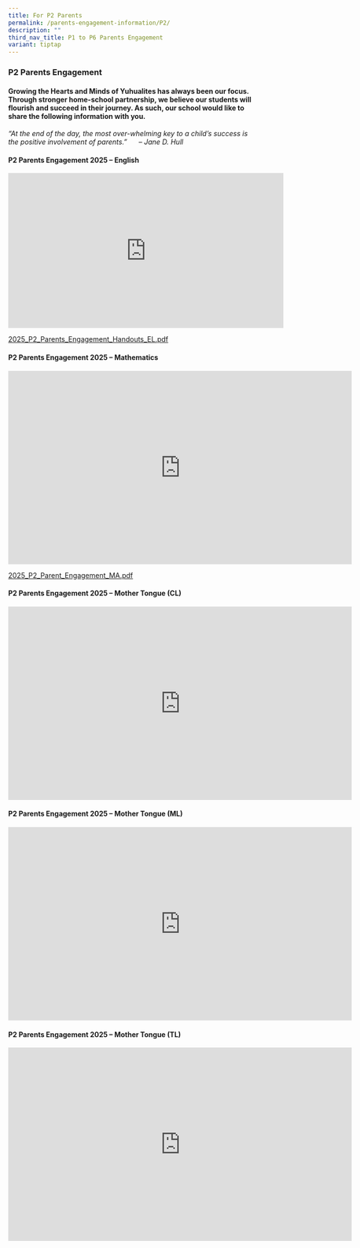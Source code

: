 ```yaml
---
title: For P2 Parents
permalink: /parents-engagement-information/P2/
description: ""
third_nav_title: P1 to P6 Parents Engagement
variant: tiptap
---
```

<h3>P2 Parents Engagement</h3>
<h4>Growing the Hearts and Minds of Yuhualites has always been our focus. Through stronger home-school partnership, we believe our students will flourish and succeed in their journey. As such, our school would like to share the following information with you.</h4>
<p><em>“At the end of the day, the most over-whelming key to a child’s success is the positive involvement of parents.”&nbsp; &nbsp; &nbsp; – Jane D. Hull</em>
</p>
<h4><strong>P2 Parents Engagement 2025 – English</strong></h4>
<div class="iframe-wrapper">
<iframe height="315" width="560" allowfullscreen="true" frameborder="0" src="https://www.youtube.com/embed/yrandZCqQUg?si=dwCZnLi2aGHyt2Id"></iframe>
</div>
<p><a href="/files/2025_P2_Parents_Engagement_Handouts_EL.pdf" rel="noopener nofollow" target="_blank">2025_P2_Parents_Engagement_Handouts_EL.pdf</a>
</p>
<h4><strong>P2 Parents Engagement 2025 – Mathematics</strong></h4>
<div class="iframe-wrapper">
<iframe height="393" width="699" allowfullscreen="true" frameborder="0" src="https://www.youtube.com/embed/2gQjlHi8Wrs?si=ff9HQ_Y_DOBnrcd7"></iframe>
</div>
<p><a href="/files/2025_P2_Parent_Engagement_MA.pdf" rel="noopener nofollow" target="_blank">2025_P2_Parent_Engagement_MA.pdf</a>
</p>
<h4><strong>P2 Parents Engagement 2025 – Mother Tongue (CL)</strong></h4>
<div class="iframe-wrapper">
<iframe height="393" width="699" allowfullscreen="true" frameborder="0" src="https://www.youtube.com/embed/UCHIhFVOSZ0"></iframe>
</div>
<h4><strong>P2 Parents Engagement 2025 – Mother Tongue (ML)</strong></h4>
<div class="iframe-wrapper">
<iframe height="393" width="699" allowfullscreen="true" frameborder="0" src="https://www.youtube.com/embed/JGufYEfFLg0"></iframe>
</div>
<h4><strong>P2 Parents Engagement 2025 – Mother Tongue (TL)</strong></h4>
<div class="iframe-wrapper">
<iframe height="393" width="699" allowfullscreen="true" frameborder="0" src="https://www.youtube.com/embed/ieiFm7wvooo"></iframe>
</div>
<p></p>
